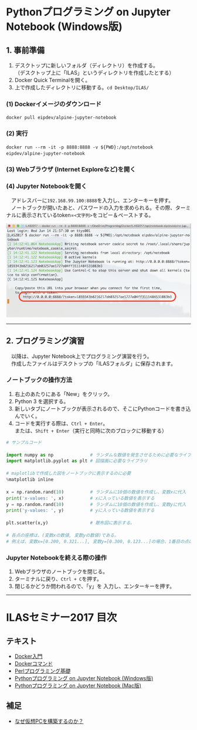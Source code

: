# Pythonプログラミング on Jupyter Notebook (Windows版)

## 1. 事前準備
1. デスクトップに新しいフォルダ（ディレクトリ）を作成する。  
（デスクトップ上に「ILAS」というディレクトリを作成したとする）
1. Docker Quick Terminalを開く。
1. 上で作成したディレクトリに移動する。`cd Desktop/ILAS/`

### (1) Dockerイメージのダウンロード
`docker pull eipdev/alpine-jupyter-notebook`

### (2) 実行
`docker run --rm -it -p 8888:8888 -v ${PWD}:/opt/notebook eipdev/alpine-jupyter-notebook`

### (3) Webブラウザ (Internet Exploreなど)を開く

### (4) Jupyter Notebookを開く
　アドレスバーに`192.168.99.100:8888`を入力し、エンターキーを押す。  
　ノートブックが開いたあと、パスワードの入力を求められる。その際、ターミナルに表示されているtoken=`<文字列>`をコピー＆ペーストする。

![Start Jupyter Notebook Server](../Images/jupyter_start.png "Start Jupyter Notebook Server")

---

## 2. プログラミング演習

　以降は、Jupyter Notebook上でプログラミング演習を行う。  
　作成したファイルはデスクトップの「ILASフォルダ」に保存されます。

### ノートブックの操作方法
1. 右上のあたりにある「New」をクリック。
2. Python 3 を選択する。
3. 新しいタブにノートブックが表示されるので、そこにPythonコードを書き込んでいく。
4. コードを実行する際は、`Ctrl + Enter`。  
または、`Shift + Enter`（実行と同時に次のブロックに移動する）

```Python
# サンプルコード

import numpy as np              # ランダムな数値を発生させるために必要なライブラリ
import matplotlib.pyplot as plt # 図描画に必要なライブラリ

# maplotlibで作成した図をノートブックに表示するのに必要
%matplotlib inline

x = np.random.rand(10)          # ランダムに10個の数値を作成し、変数xに代入
print('x-values: ', x)          # xに入っている数値を表示する
y = np.random.rand(10)          # ランダムに10個の数値を作成し、変数yに代入
print('y-values: ', y)          # yに入っている数値を表示する

plt.scatter(x,y)                # 散布図に表示する。

# 各点の座標は、(変数xの数値, 変数yの数値)である。
# 例えば、変数x=[0.200, 0.321...], 変数y=[0.300, 0.123...]の場合、1番目の点は(0.200, 0.300), 2番目の点は(0.321, 0.123)である。
```

### Jupyter Notebookを終える際の操作
1. Webブラウザのノートブックを閉じる。
2. ターミナルに戻り、`Ctrl + C`を押す。
3. 閉じるかどうか問われるので、「y」を 入力し、エンターキーを押す。


---

# ILASセミナー2017 目次
## テキスト
- [Docker入門](./00_Starting_Docker.md)
- [Dockerコマンド](./01_Docker_Commands.md)
- [Perlプログラミング基礎](./02_Intro_Perl.md)
- [Pythonプログラミング on Jupyter Notebook (Windows版)](./03_1_Python_on_Jupyter_for_Windows.md)
- [Pythonプログラミング on Jupyter Notebook (Mac版)](./03_2_Python_on_Jupyter_for_Mac.md)

## 補足
- [なぜ仮想PCを構築するのか？](XX_Why_use_docker.md)
